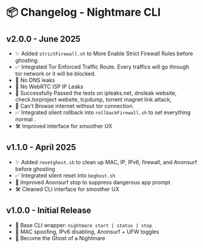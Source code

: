 # 📦 Changelog - Nightmare CLI

## v2.0.0 - June 2025
- ✨ Added `strictFirewall.sh` to More Enable Strict Firewall Rules before ghosting.
- ✅ Integrated Tor Enforced Traffic Route. Every traffics will go through tor network or it will be blocked.
- 🔧 No DNS leaks
- 🔧 No WebRTC ISP IP Leaks
- 🔧 Successfully Passed the tests on ipleaks.net, dnsleak website, check.torproject website, tcpdump, torrent magnet link attack;
- 🔧 Can't Browse internet without tor connection.
- ✅ Integrated silent rollback into `rollbackFirewall.sh` to set everything normal .
- 🛠 Improved interface for smoother UX 


## v1.1.0 - April 2025
- ✨ Added `resetghost.sh` to clean up MAC, IP, IPv6, firewall, and Anonsurf before ghosting
- ✅ Integrated silent reset into `beghost.sh`
- 🔧 Improved Anonsurf stop to suppress dangerous app prompt
- 🛠 Cleaned CLI interface for smoother UX

## v1.0.0 - Initial Release
- 🎉 Base CLI wrapper: `nightmare start | status | stop`
- 🧠 MAC spoofing, IPv6 disabling, Anonsurf + UFW toggles
- 👻 Become the Ghost of a Nightmare
